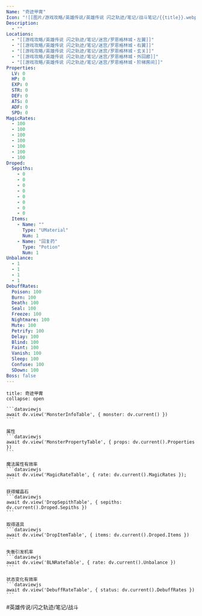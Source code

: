 ```yaml
---
Name: "奇迹甲胄"
Icon: "![[图片/游戏攻略/英雄传说/英雄传说 闪之轨迹/笔记/战斗笔记/{{title}}.webp]]"
Description:
  - ""
Locations: 
  - "[[游戏攻略/英雄传说 闪之轨迹/笔记/迷宫/罗恩格林城・左翼]]"
  - "[[游戏攻略/英雄传说 闪之轨迹/笔记/迷宫/罗恩格林城・右翼]]"
  - "[[游戏攻略/英雄传说 闪之轨迹/笔记/迷宫/罗恩格林城・玄关]]"
  - "[[游戏攻略/英雄传说 闪之轨迹/笔记/迷宫/罗恩格林城・外回廊]]"
  - "[[游戏攻略/英雄传说 闪之轨迹/笔记/迷宫/罗恩格林城・阶梯房间]]"
Properties:
  LV: 0
  HP: 0
  EXP: 0
  STR: 0
  DEF: 0
  ATS: 0
  ADF: 0
  SPD: 0
MagicRates:
  - 100
  - 100
  - 100
  - 100
  - 100
  - 100
  - 100
Droped:
  Sepiths:
    - 0
    - 0
    - 0
    - 0
    - 0
    - 0
    - 0
    - 0
  Items:
    - Name: ""
      Type: "UMaterial"
      Num: 1
    - Name: "回复药"
      Type: "Potion"
      Num: 1
Unbalance:
  - 1
  - 1
  - 1
  - 1
DebuffRates:
  Poison: 100
  Burn: 100
  Death: 100
  Seal: 100
  Freeze: 100
  Nightmare: 100
  Mute: 100
  Petrify: 100
  Delay: 100
  Blind: 100
  Faint: 100
  Vanish: 100
  Sleep: 100
  Confuse: 100
  SDown: 100
Boss: false
---
```

````ad-battle
title: 奇迹甲胄
collapse: open

```dataviewjs
await dv.view('MonsterInfoTable', { monster: dv.current() })
```

属性
```dataviewjs
await dv.view('MonsterPropertyTable', { props: dv.current().Properties })
```

魔法属性有效率
```dataviewjs
await dv.view('MagicRateTable', { rate: dv.current().MagicRates });
```

获得耀晶石
```dataviewjs
await dv.view('DropSepithTable', { sepiths: dv.current().Droped.Sepiths })
```

取得道具
```dataviewjs
await dv.view('DropItemTable', { items: dv.current().Droped.Items })
```

失衡引发机率
```dataviewjs
await dv.view('BLNRateTable', { rate: dv.current().Unbalance })
```

状态变化有效率
```dataviewjs
await dv.view('DebuffRateTable', { status: dv.current().DebuffRates })
```
````

#英雄传说/闪之轨迹/笔记/战斗 